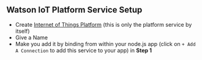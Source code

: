 ## Watson IoT Platform Service Setup

- Create [Internet of Things Platform](https://console.bluemix.net/catalog/services/internet-of-things-platform) (this is only the platform service by itself)
- Give a Name
- Make you add it by binding from within your node.js app (click on `+ Add A Connection` to add this service to your app) in **Step 1**
